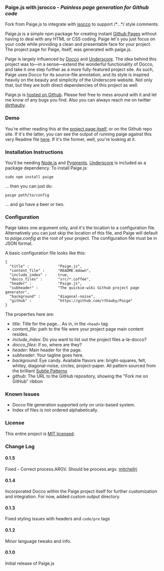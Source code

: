 ### Paige.js with jsrocco - *Painless page generation for Github code*

Fork from Paige.js to integrate with [jsocco](https://github.com/luuvish/jsocco) to support /\*...\*/ style comments.

Paige.js is a simple npm package for creating instant [Github Pages](http://pages.github.com/) without having to deal with any HTML *or* CSS coding. Paige let's you just focus on your code while providing a clean and presentable face for your project. The project page for Paige, itself, was generated with paige.js.

Paige is largely influenced by [Docco](http://jashkenas.github.com/docco/) and [Underscore](http://documentcloud.github.com/underscore/). The idea behind this project was to&mdash;in a sense&mdash;extend the wonderful functionality of Docco, and take it one step further as a more fully-featured project site. As such, Paige uses Docco for its source-file annotation, and its style is inspired heavily on the beauty and simplicity of the Underscore website. Not only that, but they are both direct dependencies of this project as well.

Paige.js is [hosted on Github](https://github.com/rthauby/Paige). Please feel free to mess around with it and let me know of any bugs you find. Also you can always reach me on twitter [@rthauby](http://www.twitter.com/rthauby).

### Demo

You're either reading this at the [project page itself](http://rthauby.github.com/Paige/), or on the Github repo site. If it's the latter, you can see the output of running paige against this very Readme file [here](http://rthauby.github.com/Paige/). If it's the former, well, you're looking at it.

### Installation Instructions

You'll be needing [Node.js](http://nodejs.org/) and [Pygments](http://pygments.org/). [Underscore](http://documentcloud.github.com/underscore/) is included as a package dependency. To install Paige.js:

`` sudo npm install paige ``

... then you can just do:

`` paige path/to/config ``

... and go have a beer or two.

### Configuration

Paige takes one argument only, and it's the location to a configuration file. Alternatively you can just skip the location of this file, and Paige will default to *paige.config* at the root of your project. The configuration file must be in JSON format.

A basic configuration file looks like this:

	{
	  "title" :             "Paige.js",
	  "content_file" :      "README.mdown",
	  "include_index" :     true,
	  "docco_files" :       "src/*.coffee",
	  "header" :            "Paige.js",
	  "subheader" :         "The quickie-wiki Github project page generator",
	  "background" :        "diagonal-noise",
	  "github" :			"https://github.com/rthauby/Paige"
	}

The properties here are:

- *title*: Title for the page... As in, in the `<head>` tag
- *content_file*: path to the file were your project page main content resides.
- *include_index*: Do you want to list out the project files a-la-docco?
- *docco_files*: If so, where are they?
- *header*: Main header for the page.
- *subheader*: Your tagline goes here.
- *background*: Eye candy. Available flavors are: bright-squares, felt, whitey, diagonal-noise, circles, project-paper. All pattern sourced from the brilliant [Subtle Patterns](http://subtlepatterns.com/)
- *github*: The URL to the GitHub repository, showing the "Fork me on GitHub" ribbon

### Known Issues

- Docco file generation supported only on unix-based system.
- Index of files is not ordered alphabetically.

### License

This entire project is [MIT licensed](http://www.opensource.org/licenses/mit-license.php).

### Change Log

#### 0.1.5

Fixed - Correct process.ARGV. Should be process.argv. [mitchellrj](https://github.com/mitchellrj)

#### 0.1.4

Incorporated Docco within the Paige project itself for further customization and integration. For now, added custom output directory.

#### 0.1.3

Fixed styling issues with headers and `code/pre` tags

#### 0.1.2

Minor language tweaks and info.

#### 0.1.0

Initial release of Paige.js
